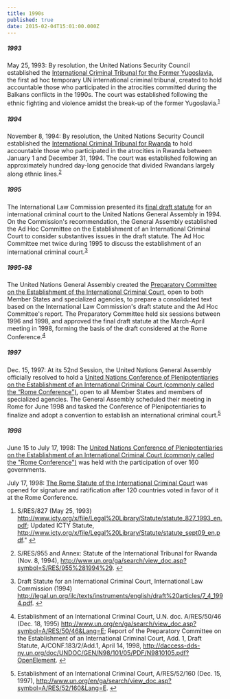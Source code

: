```yaml
---
title: 1990s
published: true
date: 2015-02-04T15:01:00.000Z
---
```



##### 1993

May 25, 1993: By resolution, the United Nations Security Council established the [International Criminal Tribunal for the Former Yugoslavia](http://www.icty.org/x/file/Legal%20Library/Statute/statute_827_1993_en.pdf), the first ad hoc temporary UN international criminal tribunal, created to hold accountable those who participated in the atrocities committed during the Balkans conflicts in the 1990s. The court was established following the ethnic fighting and violence amidst the break-up of the former Yugoslavia.<sup id="fnref:source1993"><a class="footnote" href="#fn:source1993">1</a></sup>

##### 1994

November 8, 1994: By resolution, the United Nations Security Council established the [International Criminal Tribunal for Rwanda](http://www.unictr.org/en/documents) to hold accountable those who participated in the atrocities in Rwanda between January 1 and December 31, 1994. The court was established following an approximately hundred day-long genocide that divided Rwandans largely along ethnic lines.<sup id="fnref:source1994"><a class="footnote" href="#fn:source1994">2</a></sup>

##### 1995

The International Law Commission presented its [final draft statute](http://legal.un.org/ilc/texts/instruments/english/draft%20articles/7_4_1994.pdf) for an international criminal court to the United Nations General Assembly in 1994. On the Commission's recommendation, the General Assembly established the Ad Hoc Committee on the Establishment of an International Criminal Court to consider substantives issues in the draft statute. The Ad Hoc Committee met twice during 1995 to discuss the establishment of an international criminal court.<sup id="fnref:source1995"><a class="footnote" href="#fn:source1995">3</a></sup>

##### 1995-98

The United Nations General Assembly created the [Preparatory Committee on the Establishment of the International Criminal Court](http://www.un.org/en/ga/search/view_doc.asp?symbol=A/RES/50/46&amp;Lang=E), open to both Member States and specialized agencies, to prepare a consolidated text based on the International Law Commission's draft statute and the Ad Hoc Committee's report. The Preparatory Committee held six sessions between 1996 and 1998, and approved the final draft statute at the March-April meeting in 1998, forming the basis of the draft considered at the Rome Conference.<sup id="fnref:source1995-98"><a class="footnote" href="#fn:source1995-98">4</a></sup>

##### 1997

Dec. 15, 1997: At its 52nd Session, the United Nations General Assembly officially resolved to hold a [United Nations Conference of Plenipotentiaries on the Establishment of an International Criminal Court (commonly called the “Rome Conference")](http://www.un.org/en/ga/search/view_doc.asp?symbol=A/RES/52/160&amp;Lang=E), open to all Member States and members of specialized agencies. The General Assembly scheduled their meeting in Rome for June 1998 and tasked the Conference of Plenipotentiaries to finalize and adopt a convention to establish an international criminal court.<sup id="fnref:source1997"><a class="footnote" href="#fn:source1997">5</a></sup>

##### 1998

June 15 to July 17, 1998: The [United Nations Conference of Plenipotentiaries on the Establishment of an International Criminal Court (commonly called the "Rome Conference")](http://www.iccnow.org/?mod=rome) was held with the participation of over 160 governments.

July 17, 1998: [The Rome Statute of the International Criminal Court](http://www.icc-cpi.int/nr/rdonlyres/ea9aeff7-5752-4f84-be94-0a655eb30e16/0/rome_statute_english.pdf) was opened for signature and ratification after 120 countries voted in favor of it at the Rome Conference.

<div class="footnotes"><ol><li id="fn:source1993"><p>S/RES/827 (May 25, 1993) <a href="http://www.icty.org/x/file/Legal%20Library/Statute/statute_827_1993_en.pdf">http://www.icty.org/x/file/Legal%20Library/Statute/statute_827_1993_en.pdf</a>; Updated ICTY Statute, <a href="http://www.icty.org/x/file/Legal%20Library/Statute/statute_sept09_en.pdf">http://www.icty.org/x/file/Legal%20Library/Statute/statute_sept09_en.pdf</a>." <a class="reversefootnote" href="#fnref:source1993">↩</a></p></li><li id="fn:source1994"><p>S/RES/955 and Annex: Statute of the International Tribunal for Rwanda (Nov. 8, 1994), <a href="http://www.un.org/ga/search/view_doc.asp?symbol=S/RES/955%281994%29">http://www.un.org/ga/search/view_doc.asp?symbol=S/RES/955%281994%29</a>. <a class="reversefootnote" href="#fnref:source1994">↩</a></p></li><li id="fn:source1995"><p>Draft Statute for an International Criminal Court, International Law Commission (1994) <a href="http://legal.un.org/ilc/texts/instruments/english/draft%20articles/7_4_1994.pdf">http://legal.un.org/ilc/texts/instruments/english/draft%20articles/7_4_1994.pdf</a>. <a class="reversefootnote" href="#fnref:source1995">↩</a></p></li><li id="fn:source1995-98"><p>Establishment of an International Criminal Court, U.N. doc. A/RES/50/46 (Dec. 18, 1995) <a href="http://www.un.org/en/ga/search/view_doc.asp?symbol=A/RES/50/46&amp;Lang=E">http://www.un.org/en/ga/search/view_doc.asp?symbol=A/RES/50/46&amp;Lang=E</a>; Report of the Preparatory Committee on the Establishment of an International Criminal Court, Add. 1, Draft Statute, A/CONF.183/2/Add.1, April 14, 1998, <a href="http://daccess-dds-ny.un.org/doc/UNDOC/GEN/N98/101/05/PDF/N9810105.pdf?OpenElement">http://daccess-dds-ny.un.org/doc/UNDOC/GEN/N98/101/05/PDF/N9810105.pdf?OpenElement</a>. <a class="reversefootnote" href="#fnref:source1995-98">↩</a></p></li><li id="fn:source1997"><p>Establishment of an International Criminal Court, A/RES/52/160 (Dec. 15, 1997),&nbsp;<a href="http://www.un.org/en/ga/search/view_doc.asp?symbol=A/RES/52/160&amp;Lang=E">http://www.un.org/en/ga/search/view_doc.asp?symbol=A/RES/52/160&amp;Lang=E</a>. <a class="reversefootnote" href="#fnref:source1997">↩</a></p></li></ol></div>